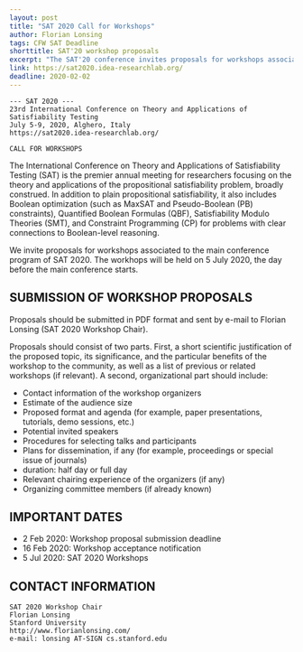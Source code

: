 ```yaml
---
layout: post
title: "SAT 2020 Call for Workshops"
author: Florian Lonsing
tags: CFW SAT Deadline
shorttitle: SAT'20 workshop proposals
excerpt: "The SAT'20 conference invites proposals for workshops associated with the main conference program of SAT 2020, which will be held in Alghero, Italy, from July 5-9, 2020"
link: https://sat2020.idea-researchlab.org/
deadline: 2020-02-02
---
```

    --- SAT 2020 ---
    23rd International Conference on Theory and Applications of Satisfiability Testing
    July 5-9, 2020, Alghero, Italy
    https://sat2020.idea-researchlab.org/

    CALL FOR WORKSHOPS

The International Conference on Theory and Applications of
Satisfiability Testing (SAT) is the premier annual meeting for
researchers focusing on the theory and applications of the
propositional satisfiability problem, broadly construed. In addition
to plain propositional satisfiability, it also includes Boolean
optimization (such as MaxSAT and Pseudo-Boolean (PB) constraints),
Quantified Boolean Formulas (QBF), Satisfiability Modulo Theories
(SMT), and Constraint Programming (CP) for problems with clear
connections to Boolean-level reasoning.

We invite proposals for workshops associated to the main conference
program of SAT 2020. The workhops will be held on 5 July 2020, the day
before the main conference starts.

## SUBMISSION OF WORKSHOP PROPOSALS

Proposals should be submitted in PDF format and sent by e-mail to
Florian Lonsing (SAT 2020 Workshop Chair).

Proposals should consist of two parts. First, a short scientific
justification of the proposed topic, its significance, and the
particular benefits of the workshop to the community, as well as a
list of previous or related workshops (if relevant). A second,
organizational part should include:

* Contact information of the workshop organizers
* Estimate of the audience size
* Proposed format and agenda (for example, paper presentations, tutorials, demo sessions, etc.)
* Potential invited speakers
* Procedures for selecting talks and participants
* Plans for dissemination, if any (for example, proceedings or special issue of journals)
* duration: half day or full day
* Relevant chairing experience of the organizers (if any)
* Organizing committee members (if already known)

## IMPORTANT DATES

*   2 Feb 2020: Workshop proposal submission deadline
*  16 Feb 2020: Workshop acceptance notification
*   5 Jul 2020: SAT 2020 Workshops

## CONTACT INFORMATION

    SAT 2020 Workshop Chair
    Florian Lonsing
    Stanford University
    http://www.florianlonsing.com/
    e-mail: lonsing AT-SIGN cs.stanford.edu
